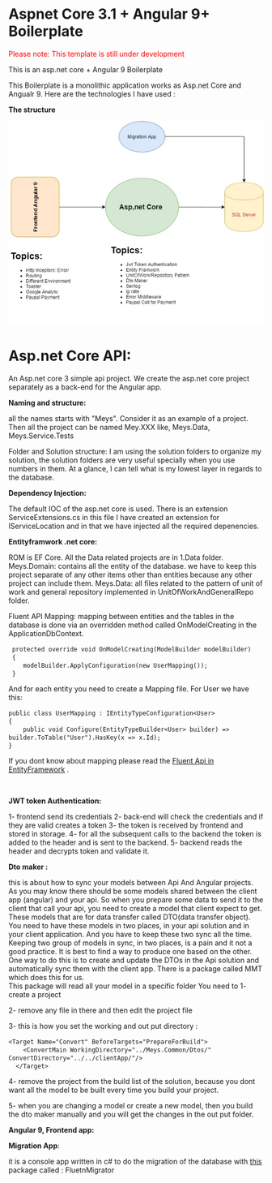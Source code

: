 # Aspnet Core 3.1 + Angular 9+ Boilerplate



<p style="color:red">
	Please note: This template is still under development
</p>




This is an asp.net core + Angular 9 Boilerplate 


This Boilerplate is a monolithic application works as Asp.net Core and Angualr 9. Here are the technologies I have used : 


**The structure** 

![General View](diagram.jpg)

# **Asp.net Core API:**

An Asp.net core 3 simple api project. We create the asp.net core project separately as a back-end for the Angular app. 

**Naming and structure:** 

all the names starts with "Meys". Consider it as an example of a project. Then all the project can be named Mey.XXX like, 	Meys.Data, Meys.Service.Tests

Folder and Solution structure: 
I am using the solution folders to organize my solution, the solution folders are very useful specially when you use numbers in them. At a glance, I can tell what is my lowest layer in regards to the database. 



**Dependency Injection:** 

The default IOC of the asp.net core is used. There is an extension ServiceExtensions.cs in this file I have created an extension for IServiceLocation and in that we have injected all the required depenencies. 

**Entityframwork .net core:** 

ROM is EF Core. All the Data related projects are in 1.Data folder. 
Meys.Domain: contains all the entity of the database. we have to keep this project separate of any other items other than entities because any other project can include them. 
Meys.Data: all files related to the pattern of unit of work and general repository implemented in UnitOfWorkAndGeneralRepo folder. 

Fluent API Mapping: mapping between entities and the tables in the database is done via an overridden  method called OnModelCreating in the ApplicationDbContext. 

     protected override void OnModelCreating(ModelBuilder modelBuilder)
     {
	    modelBuilder.ApplyConfiguration(new UserMapping()); 
     }
And for each entity you need to create a Mapping file. For User we have this: 

    public class UserMapping : IEntityTypeConfiguration<User>
    {
        public void Configure(EntityTypeBuilder<User> builder) => builder.ToTable("User").HasKey(x => x.Id);        
    }

If you dont know about mapping please read the [Fluent Api in EntityFramework](https://www.entityframeworktutorial.net/efcore/fluent-api-in-entity-framework-core.aspx) . 

<br>

**JWT token Authentication:** 

1- frontend send its credentials 
2- back-end will check the credentials and if they are valid creates a token
3- the token is received by frontend and stored in storage. 
4- for all the subsequent calls to the backend the token is added to the header and is sent to the backend. 
5- backend reads the header and decrypts  token and validate it. 


**Dto maker :**

this is about how to sync  your models between Api  And Angular projects.  
As you may know there should be some models shared between the client app (angular) and your api. So when you prepare some data to send it to the client that call your api, you need to create a model that client expect to get. These models that are for data transfer called DTO(data transfer object). 
You need to have these models in two places, in your api solution and in your client application. And you have to keep these two sync all the time. Keeping two group of models in sync, in two places, is a pain and it not a good practice. It is best to find a way to produce one based on the other. One way to do this is to create and update the DTOs in the Api solution and automatically sync them with the client app. There is a package called MMT which does this for us.  
This package will read all your model in a specific folder 
You need to 
1- create a project 

2- remove any file in there and then edit the project file 

3- this is how you set the working and out put directory : 


    <Target Name="Convert" BeforeTargets="PrepareForBuild">
        <ConvertMain WorkingDirectory="../Meys.Common/Dtos/" ConvertDirectory="../../clientApp/"/>
      </Target>
      
4- remove the project from the build list of the solution, because you dont want all the model to be built every time you build your project. 

5- when you are changing a model or create a new model, then you build the dto maker manually and you will get the changes in the out put folder. 



**Angular 9,  Frontend app:**


**Migration App**: 

it is a console app written in c# to do the migration of the database with [this](https://fluentmigrator.github.io/articles/intro.html) package called : FluetnMigrator




